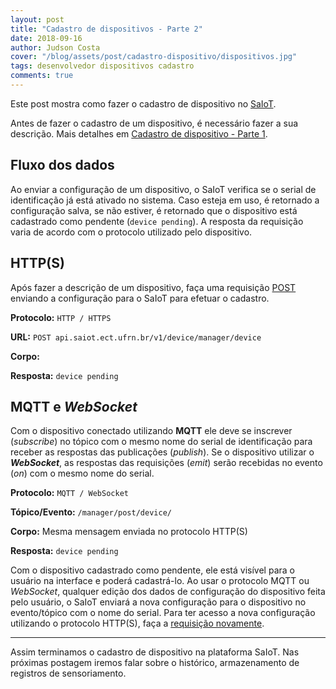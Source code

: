 ```yaml
---
layout: post
title: "Cadastro de dispositivos - Parte 2"
date: 2018-09-16
author: Judson Costa
cover: "/blog/assets/post/cadastro-dispositivo/dispositivos.jpg"
tags: desenvolvedor dispositivos cadastro
comments: true
---
```


Este post mostra como fazer o cadastro de dispositivo no [SaIoT](https://saiot.ect.ufrn.br).

Antes de fazer o cadastro de um dispositivo, é necessário fazer a sua descrição. Mais detalhes em [Cadastro de dispositivo - Parte 1](/blog/2018/09/16/cadastro-dispositivo-parte-1.html).

## Fluxo dos dados

Ao enviar a configuração de um dispositivo, o SaIoT verifica se o serial de identificação já está ativado no sistema. Caso esteja em uso, é retornado a configuração salva, se não estiver, é retornado que o dispositivo está cadastrado como pendente (`device pending`). A resposta da requisição varia de acordo com o protocolo utilizado pelo dispositivo.

## HTTP(S)

Após fazer a descrição de um dispositivo, faça uma requisição [POST](https://pt.wikipedia.org/wiki/POST_(HTTP)) enviando a configuração para o SaIoT para efetuar o cadastro.

**Protocolo:** `HTTP / HTTPS`

**URL:** `POST api.saiot.ect.ufrn.br/v1/device/manager/device`

**Corpo:**

<script src="https://gist.github.com/judsonc/fa3e5b6e48662ef9363d01239293d3b9.js"></script>

**Resposta:** `device pending`

## MQTT e _WebSocket_

Com o dispositivo conectado utilizando **MQTT** ele deve se inscrever (_subscribe_) no tópico com o mesmo nome do serial de identificação para receber as respostas das publicações (_publish_). Se o dispositivo utilizar o **_WebSocket_**, as respostas das requisições (_emit_) serão recebidas no evento (_on_) com o mesmo nome do serial.

**Protocolo:** `MQTT / WebSocket`

**Tópico/Evento:** `/manager/post/device/`

**Corpo:** Mesma mensagem enviada no protocolo HTTP(S)

**Resposta:** `device pending`

Com o dispositivo cadastrado como pendente, ele está visível para o usuário na interface e poderá cadastrá-lo. Ao usar o protocolo MQTT ou _WebSocket_, qualquer edição dos dados de configuração do dispositivo feita pelo usuário, o SaIoT enviará a nova configuração para o dispositivo no evento/tópico com o nome do serial. Para ter acesso a nova configuração utilizando o protocolo HTTP(S), faça a [requisição novamente](/blog/2018/09/16/cadastro-dispositivo-parte-2.html#https).

<hr>

Assim terminamos o cadastro de dispositivo na plataforma SaIoT. Nas próximas postagem iremos falar sobre o histórico, armazenamento de registros de sensoriamento.
